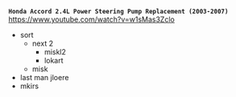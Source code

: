 



**`Honda Accord 2.4L Power Steering Pump Replacement (2003-2007)`**  
https://www.youtube.com/watch?v=w1sMas3Zclo   


- sort
  * next 2
    - miskl2 
    - lokart 
  * misk
- last man
jloere 
- mkirs
